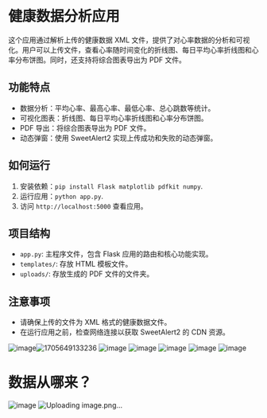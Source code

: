 # 健康数据分析应用

这个应用通过解析上传的健康数据 XML 文件，提供了对心率数据的分析和可视化。用户可以上传文件，查看心率随时间变化的折线图、每日平均心率折线图和心率分布饼图。同时，还支持将综合图表导出为 PDF 文件。

## 功能特点

- 数据分析：平均心率、最高心率、最低心率、总心跳数等统计。
- 可视化图表：折线图、每日平均心率折线图和心率分布饼图。
- PDF 导出：将综合图表导出为 PDF 文件。
- 动态弹窗：使用 SweetAlert2 实现上传成功和失败的动态弹窗。

## 如何运行

1. 安装依赖：`pip install Flask matplotlib pdfkit numpy`.
2. 运行应用：`python app.py`.
3. 访问 `http://localhost:5000` 查看应用。

## 项目结构

- `app.py`: 主程序文件，包含 Flask 应用的路由和核心功能实现。
- `templates/`: 存放 HTML 模板文件。
- `uploads/`: 存放生成的 PDF 文件的文件夹。

## 注意事项

- 请确保上传的文件为 XML 格式的健康数据文件。
- 在运行应用之前，检查网络连接以获取 SweetAlert2 的 CDN 资源。

![image](https://github.com/JJosephph/Apple-health-XML-file-for-heart-rate-analysis/assets/124876944/20dfdb40-e1c7-46a5-83e8-2f5b25359eed)![1705649133236](https://github.com/JJosephph/Apple-health-XML-file-for-heart-rate-analysis/assets/124876944/1f6405eb-f733-4ec4-ab97-06bac0ed8674)
![image](https://github.com/JJosephph/Apple-health-XML-file-for-heart-rate-analysis/assets/124876944/b20dbd01-5bb9-4d54-965e-583b314aeadb)
![image](https://github.com/JJosephph/Apple-health-XML-file-for-heart-rate-analysis/assets/124876944/2fe44411-79e6-4139-b359-62030f79767f)
![image](https://github.com/JJosephph/Apple-health-XML-file-for-heart-rate-analysis/assets/124876944/ed22184a-5441-4bb4-9a75-c03bb9c20976)
![image](https://github.com/JJosephph/Apple-health-XML-file-for-heart-rate-analysis/assets/124876944/51aaabf3-c94a-4c4e-a6aa-29a890531541)
![image](https://github.com/JJosephph/Apple-health-XML-file-for-heart-rate-analysis/assets/124876944/35d0377a-658f-48a4-bcc5-791eb1cf2384)
# 数据从哪来？
![image](https://github.com/JJosephph/Apple-health-XML-file-for-heart-rate-analysis/assets/124876944/53d59837-2613-45f4-8285-1243459881ed)
![Uploading image.png…]()
